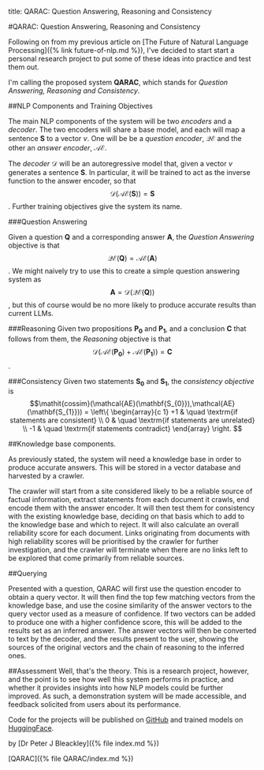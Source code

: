 title: QARAC: Question Answering, Reasoning and Consistency

#QARAC: Question Answering, Reasoning and Consistency

Following on from my previous article on [The Future of Natural Language Processing]({% link future-of-nlp.md %}), I've decided to start start a personal research project to put some of these ideas into practice and test them out. 

I'm calling the proposed system **QARAC**, which stands for *Question Answering, Reasoning and Consistency*.

##NLP Components and Training Objectives

The main NLP components of the system will be two *encoders* and a *decoder*. The two encoders will share a base model, and each will map a sentence **S** to a vector *v*. One will be be a *question encoder*, $\mathcal{QE}$ and the other an *answer encoder*, $\mathcal{AE}$.

The *decoder* $\mathcal{D}$ will be an autoregressive model that, given a vector *v* generates a sentence **S**. In particular, it will be trained to act as the inverse function to the answer encoder, so that $$\mathcal{D}(\mathcal{AE}(\mathbf{S})) = \mathbf{S}$$. Further training objectives give the system its name.

###Question Answering

Given a question **Q** and a corresponding answer **A**, the *Question Answering* objective is that $$\mathcal{QE}(\mathbf{Q}) = \mathcal{AE}(\mathbf{A})$$. We might naively try to use this to create a simple question answering system as $$\mathbf{A} = \mathcal{D}(\mathcal{QE}(\mathbf{Q}))$$, but this of course would be no more likely to produce accurate results than current LLMs.

###Reasoning
Given two propositions $\mathbf{P_{0}}$ and $\mathbf{P_{1}}$, and a conclusion **C** that follows from them, the *Reasoning* objective is that $$\mathcal{D}(\mathcal{AE}(\mathbf{P_{0}}) + \mathcal{AE}(\mathbf{P_{1}})) = \mathbf{C}$$. 

###Consistency
Given two statements $\mathbf{S_{0}}$ and $\mathbf{S_{1}}$, the *consistency objective* is $$\mathit{cossim}(\mathcal{AE}(\mathbf{S_{0}}),\mathcal{AE}(\mathbf{S_{1}})) = \left\{ \begin{array}{c 1}
+1 & \quad \textrm{if statements are consistent} \\
0 & \quad \textrm{if statements are unrelated} \\
-1 & \quad \textrm{if statements contradict}
\end{array}
\right. $$

##Knowledge base components.

As previously stated, the system will need a knowledge base in order to produce accurate answers. This will be stored in a vector database and harvested by a crawler.

The crawler will start from a site considered likely to be a reliable source of factual information, extract statements from each document it crawls, end encode them with the answer encoder. It will then test them for consistency with the existing knowledge base, deciding on that basis which to add to the knowledge base and which to reject. It will also calculate an overall reliability score for each document. Links originating from documents with high reliability scores will be prioritised by the crawler for further investigation, and the crawler will terminate when there are no links left to be explored that come primarily from reliable sources.

##Querying

Presented with a question, QARAC will first use the question encoder to obtain a query vector. It will then find the top few matching vectors from the knowledge base, and use the cosine similarity of the answer vectors to the query vector used as a measure of confidence. If two vectors can be added to produce one with a higher confidence score, this will be added to the results set as an inferred answer. The answer vectors will then be converted to text by the decoder, and the results present to the user, showing the sources of the original vectors and the chain of reasoning to the inferred ones.

##Assessment
Well, that's the theory. This is a research project, however, and the point is to see how well this system performs in practice, and whether it provides insights into how NLP models could be further improved. As such, a demonstration system will be made accessible, and feedback solicited from users about its performance.

Code for the projects will be published on [GitHub](https://github.com/PeteBleackley/QARAC) and trained models on [HuggingFace](https://huggingface.co/PlayfulTechnology). 

by [Dr Peter J Bleackley]({% file index.md %})

[QARAC]({% file QARAC/index.md %})
